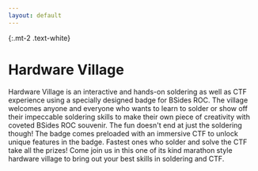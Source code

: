 ```yaml
---
layout: default
---
```


{:.mt-2 .text-white}
# Hardware Village

Hardware Village is an interactive and hands-on soldering as well as CTF experience using a specially designed badge for BSides ROC. The village welcomes anyone and everyone who wants to learn to solder or show off their impeccable soldering skills to make their own piece of creativity with coveted BSides ROC souvenir. The fun doesn't end at just the soldering though! The badge comes preloaded with an immersive CTF to unlock unique features in the badge. Fastest ones who solder and solve the CTF take all the prizes! Come join us in this one of its kind marathon style hardware village to bring out your best skills in soldering and CTF.